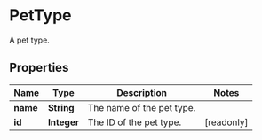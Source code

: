 

# PetType

A pet type.

## Properties

| Name | Type | Description | Notes |
|------------ | ------------- | ------------- | -------------|
|**name** | **String** | The name of the pet type. |  |
|**id** | **Integer** | The ID of the pet type. |  [readonly] |



